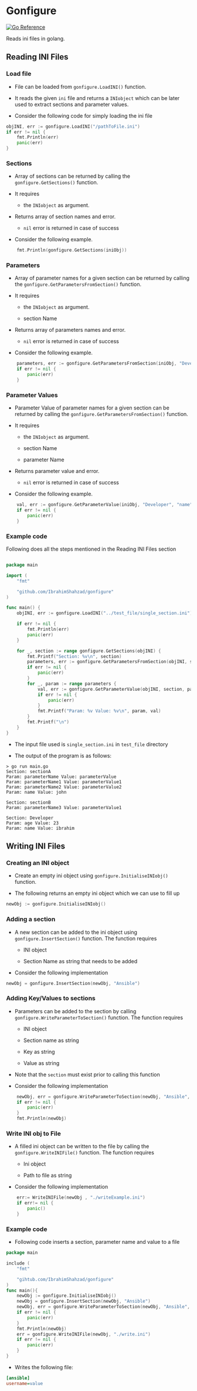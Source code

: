 # Gonfigure

[![Go Reference](https://pkg.go.dev/badge/github.com/IbrahimShahzad/gonfigure.svg)](https://pkg.go.dev/github.com/IbrahimShahzad/gonfigure)

Reads ini files in golang.

## Reading INI Files
### Load file

- File can be loaded from `gonfigure.LoadINI()` function. 

- It reads the given `ini` file and returns a `INIobject` which can be later used to extract sections and parameter values.

- Consider the following code for simply loading the ini file

```go
objINI, err := gonfigure.LoadINI("/pathToFile.ini")
if err != nil {
	fmt.Println(err)
	panic(err)
}
```

### Sections

- Array of sections can be returned by calling the `gonfigure.GetSections()` function. 

- It requires 
  
  - the `INIobject` as argument.

- Returns array of section names and error.
  
  - `nil` error is returned in case of success

- Consider the following example.

```go
	fmt.Println(gonfigure.GetSections(iniObj))
```
### Parameters

- Array of parameter names for a given section can be returned by calling the `gonfigure.GetParametersFromSection()` function. 

- It requires
  - the `INIobject` as argument.
  
  - section Name


- Returns array of parameters names and error.

  - `nil` error is returned in case of success

- Consider the following example.

```go
	parameters, err := gonfigure.GetParametersFromSection(iniObj, "Developer")
	if err != nil {
		panic(err)
	}
```
### Parameter Values

- Parameter Value of parameter names for a given section can be returned by calling the `gonfigure.GetParametersFromSection()` function. 

- It requires
  - the `INIobject` as argument.
  
  - section Name
  
  - parameter Name

- Returns parameter value and error.

  - `nil` error is returned in case of success

- Consider the following example.

```go
	val, err := gonfigure.GetParameterValue(iniObj, "Developer", "name")
	if err != nil {
		panic(err)
	}
```

### Example code

Following does all the steps mentioned in the Reading INI Files section

```go

package main

import (
	"fmt"

	"github.com/IbrahimShahzad/gonfigure"
)

func main() {
	objINI, err := gonfigure.LoadINI("../test_file/single_section.ini")

	if err != nil {
		fmt.Println(err)
		panic(err)
	}

	for _, section := range gonfigure.GetSections(objINI) {
		fmt.Printf("Section: %v\n", section)
		parameters, err := gonfigure.GetParametersFromSection(objINI, section)
		if err != nil {
			panic(err)
		}
		for _, param := range parameters {
			val, err := gonfigure.GetParameterValue(objINI, section, param)
			if err != nil {
				panic(err)
			}
			fmt.Printf("Param: %v Value: %v\n", param, val)
		}
		fmt.Printf("\n")
	}
}
```

- The input file used is `single_section.ini` in `test_file` directory

- The output of the program is as follows:

```shell
> go run main.go
Section: sectionA
Param: parameterName Value: parameterValue
Param: parameterName1 Value: parameterValue1
Param: parameterName2 Value: parameterValue2
Param: name Value: john

Section: sectionB
Param: parameterName3 Value: parameterValue1

Section: Developer
Param: age Value: 23
Param: name Value: ibrahim
```

## Writing INI Files

### Creating an INI object

- Create an empty ini object using `gonfigure.InitialiseINIobj()` function.

- The following returns an empty ini object which we can use to fill up

```go
newObj := gonfigure.InitialiseINIobj()
```

### Adding a section

- A new section can be added to the ini object using `gonfigure.InsertSection()` function. The function requires

  - INI object

  - Section Name as string that needs to be added

- Consider the following implementation

```go
newObj = gonfigure.InsertSection(newObj, "Ansible")
```

### Adding Key/Values to sections

- Parameters can be added to the section by calling `gonfigure.WriteParameterToSection()` function. The function requires

  - INI object

  - Section name as string
  
  - Key as string
  
  - Value as string

- Note that the `section` must exist prior to calling this function

- Consider the following implementation

```go
	newObj, err = gonfigure.WriteParameterToSection(newObj, "Ansible", "username", "value")
	if err != nil {
		panic(err)
	}
	fmt.Println(newObj)
```
### Write INI obj to File

- A filled ini object can be written to the file by calling the `gonfigure.WriteINIFile()` function. The function requires

  - Ini object

  - Path to file as string

- Consider the following implementation

```go
	err:= WriteINIFile(newObj , "./writeExample.ini")
	if err!= nil {
		panic()
	}
```

### Example code

- Following code inserts a section, parameter name and value to a file

```go
package main

include (
	"fmt"

	"gihtub.com/IbrahimShahzad/gonfigure"
)
func main(){
	newObj := gonfigure.InitialiseINIobj()
	newObj = gonfigure.InsertSection(newObj, "Ansible")
	newObj, err = gonfigure.WriteParameterToSection(newObj, "Ansible", "username", "value")
	if err != nil {
		panic(err)
	}
	fmt.Println(newObj)
	err = gonfigure.WriteINIFile(newObj, "./write.ini")
	if err != nil {
		panic(err)
	}
}
```
- Writes the following file:

```ini
[ansible]
username=value
```